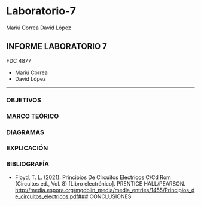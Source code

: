 # Laboratorio-7

Mariú Correa      David López
## INFORME LABORATORIO 7
FDC 4877
- Mariú Correa
- David López
----------------

### OBJETIVOS

### MARCO TEÓRICO 

### DIAGRAMAS

### EXPLICACIÓN

### BIBLIOGRAFÍA

- Floyd, T. L. (2021). Principios De Circuitos Electricos C/Cd Rom (Circuitos ed., Vol. 8) [Libro electrónico]. PRENTICE HALL/PEARSON. http://media.espora.org/mgoblin_media/media_entries/1455/Principios_de_circuitos_electricos.pdf### CONCLUSIONES
